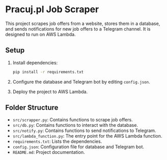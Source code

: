 # Pracuj.pl Job Scraper

This project scrapes job offers from a website, stores them in a database, and sends notifications for new job offers to a Telegram channel. It is designed to run on AWS Lambda.

## Setup

1. Install dependencies:
    ```sh
    pip install -r requirements.txt
    ```

2. Configure the database and Telegram bot by editing `config.json`.

3. Deploy the project to AWS Lambda.

## Folder Structure

- `src/scrapper.py`: Contains functions to scrape job offers.
- `src/db.py`: Contains functions to interact with the database.
- `src/notify.py`: Contains functions to send notifications to Telegram.
- `src/lambda_function.py`: The entry point for the AWS Lambda function.
- `requirements.txt`: Lists the dependencies.
- `config.json`: Configuration file for database and Telegram bot.
- `README.md`: Project documentation.
